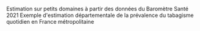 Estimation sur petits domaines à partir des données du Baromètre Santé 2021
Exemple d'estimation départementale de la prévalence du tabagisme quotidien en France métropolitaine 
